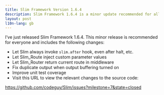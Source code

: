 ```yaml
---
title: Slim Framework Version 1.6.4
description: Slim Framework 1.6.4 is a minor update recommended for all users
layout: post
l10n-lang: gb
---
```


I’ve just released Slim Framework 1.6.4. This minor release is recommended for everyone and includes the following changes:

* Let Slim always invoke `slim.after` hook, even after halt, etc.
* Let Slim_Route inject custom parameter values
* Let Slim_Router return current route in middleware
* Fix duplicate output when output buffering turned on
* Improve unit test coverage
* Visit this URL to view the relevant changes to the source code:

<https://github.com/codeguy/Slim/issues?milestone=7&state=closed>
